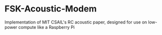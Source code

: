 # FSK-Acoustic-Modem
Implementation of MIT CSAIL's RC acoustic paper, designed for use on low-power compute like a Raspberry Pi
